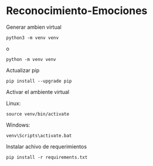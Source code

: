 # Reconocimiento-Emociones

Generar ambien virtual 

    python3 -m venv venv
    
o

    python -m venv venv

Actualizar pip

    pip install --upgrade pip

Activar el ambiente virtual

Linux:

    source venv/bin/activate

Windows:
    
    venv\Scripts\activate.bat

Instalar achivo de requerimientos

    pip install -r requirements.txt

    
